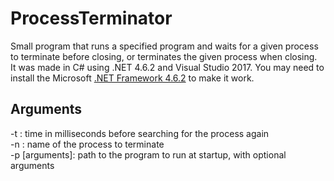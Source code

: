 # ProcessTerminator
Small program that runs a specified program and waits for a given process to terminate before closing, or terminates the given process when closing.  
It was made in C# using .NET 4.6.2 and Visual Studio 2017. You may need to install the Microsoft [.NET Framework 4.6.2](https://www.microsoft.com/en-us/download/details.aspx?id=53344) to make it work.

## Arguments

-t <milliseconds>: time in milliseconds before searching for the process again  
-n <process name>: name of the process to terminate  
-p <program> [arguments]: path to the program to run at startup, with optional arguments
